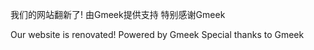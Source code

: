 我们的网站翻新了!
由Gmeek提供支持
特别感谢Gmeek

Our website is renovated!
Powered by Gmeek
Special thanks to Gmeek
<script src="https://utteranc.es/client.js"
        repo="[ENTER REPO HERE]"
        issue-term="pathname"
        theme="github-light"
        crossorigin="anonymous"
        async>
</script>
